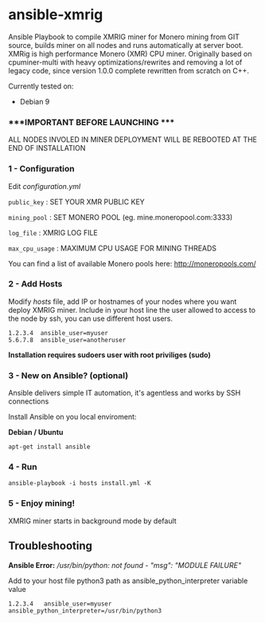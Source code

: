 # ansible-xmrig
Ansible Playbook to compile XMRIG miner for Monero mining from GIT source, builds miner on all nodes and runs automatically at server boot.
XMRig is high performance Monero (XMR) CPU miner. Originally based on cpuminer-multi with heavy optimizations/rewrites and removing a lot of legacy code, since version 1.0.0 complete rewritten from scratch on C++.

Currently tested on:
* Debian 9

### \*\*\*IMPORTANT BEFORE LAUNCHING \*\*\*

ALL NODES INVOLED IN MINER DEPLOYMENT WILL BE REBOOTED AT THE END OF INSTALLATION

### 1 - Configuration

Edit *configuration.yml*

`public_key` : SET YOUR XMR PUBLIC KEY

`mining_pool` : SET MONERO POOL (eg. mine.moneropool.com:3333)

`log_file` : XMRIG LOG FILE

`max_cpu_usage` : MAXIMUM CPU USAGE FOR MINING THREADS 

You can find a list of available Monero pools here:
http://moneropools.com/


### 2 - Add Hosts

Modify *hosts* file, add IP or hostnames of your nodes where you want deploy XMRIG miner.
Include in your host line the user allowed to access to the node by ssh, you can use different host users.

```
1.2.3.4  ansible_user=myuser
5.6.7.8  ansible_user=anotheruser
```

**Installation requires sudoers user with root priviliges (sudo)**

### 3 - New on Ansible? (optional)

Ansible delivers simple IT automation, it's agentless and works by SSH connections

Install Ansible on you local enviroment:

**Debian / Ubuntu**

```
apt-get install ansible
```

### 4 - Run

```
ansible-playbook -i hosts install.yml -K
```

### 5 - Enjoy mining!

XMRIG miner starts in background mode by default

## Troubleshooting

**Ansible Error:** */usr/bin/python: not found - "msg": "MODULE FAILURE"*

Add to your host file python3 path as ansible_python_interpreter variable value

```
1.2.3.4   ansible_user=myuser     ansible_python_interpreter=/usr/bin/python3
```
